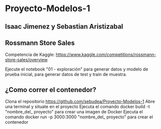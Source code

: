 # Proyecto-Modelos-1
## Isaac Jimenez y Sebastian Aristizabal
## Rossmann Store Sales
Competencia de Kaggle: https://www.kaggle.com/competitions/rossmann-store-sales/overview

Ejecute el notebook "01 - exploración" para generar datos y modelo de prueba inicial, para generar datos de test y train de muestra.

## ¿Como correr el contenedor?
Clona el repositorio https://github.com/sebudea/Proyecto-Modelos-1
Abre una terminal y situate en el proyecto
Ejecuta el comando docker build -t "nombre_del_ proyecto" para crear una imagen de Docker
Ejecuta el comando docker run -p 3000:3000 "nombre_del_ proyecto" para crear el contenedor
